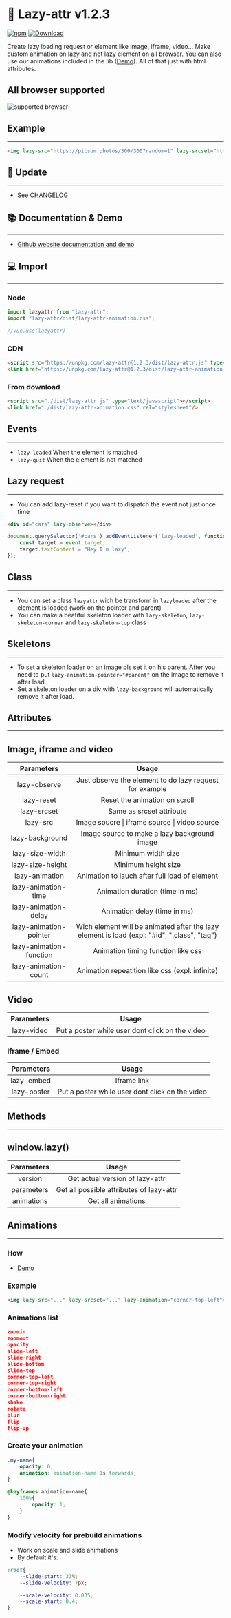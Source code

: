 # 📖 Lazy-attr v1.2.3

[![npm](https://img.shields.io/badge/npm-download-green)](https://www.npmjs.com/package/lazy-attr) [![Download](https://img.shields.io/badge/github-download-gree)](https://github.com/yoannchb-pro/Lazy-attr)

Create lazy loading request or element like image, iframe, video... Make custom animation on lazy and not lazy element on all browser. You can also use our animations included in the lib ([Demo](https://yoannchb-pro.github.io/Lazy-attr/index.html#toanimate)). All of that just with html attributes.

## All browser supported

<img src="./assets/browser.png" alt="supported browser"></img>

## Example
---

```html
<img lazy-src="https://picsum.photos/300/300?random=1" lazy-srcset="https://picsum.photos/300/300?random=2 900w" lazy-animation="corner-top-left" lazy-reset>
```

## 🎉 Update
---

- See [CHANGELOG](./CHANGELOG.md)

## 📚 Documentation & Demo
---

- [Github website documentation and demo](https://yoannchb-pro.github.io/Lazy-attr/index.html)

## 💻 Import
---

### Node
```js
import lazyattr from "lazy-attr";
import "lazy-attr/dist/lazy-attr-animation.css";

//Vue.use(lazyattr)
```

### CDN
```html
<script src="https://unpkg.com/lazy-attr@1.2.3/dist/lazy-attr.js" type="text/javascript"></script>
<link href="https://unpkg.com/lazy-attr@1.2.3/dist/lazy-attr-animation.css" rel="stylesheet"/>
```

### From download
```html
<script src="./dist/lazy-attr.js" type="text/javascript"></script>
<link href="./dist/lazy-attr-animation.css" rel="stylesheet"/>
```

## Events
---
- `lazy-loaded` When the element is matched
- `lazy-quit` When the element is not matched

## Lazy request
---
- You can add lazy-reset if you want to dispatch the event not just once time
```html
<div id="cars" lazy-observe></div>
```
```js
document.querySelector('#cars').addEventListener('lazy-loaded', function(event){
    const target = event.target;
    target.textContent = "Hey I'm lazy";
});
```

## Class
---

- You can set a class `lazyattr` wich be transform in `lazyloaded` after the element is loaded (work on the pointer and parent)
- You can make a beatiful skeleton loader with `lazy-skeleton`, `lazy-skeleton-corner` and `lazy-skeleton-top` class

## Skeletons
---

- To set a skeleton loader on an image pls set it on his parent. After you need to put `lazy-animation-pointer="#parent"` on the image to remove it after load.
- Set a skeleton loader on a div with `lazy-background` will automatically remove it after load.

## Attributes
---

## Image, iframe and video
|        Parameters        |                                             Usage                                            |
|:-----------------------:|:--------------------------------------------------------------------------------------------:|
| lazy-observe            | Just observe the element to do lazy request for example                                      |
| lazy-reset              | Reset the animation on scroll                                                                |
| lazy-srcset             | Same as srcset attribute                                                                     |
| lazy-src                | Image soucre \| iframe source \| video source                                                |
| lazy-background         | Image source to make a lazy background image                                                 |
| lazy-size-width         | Minimum width size                                                                           |
| lazy-size-height        | Minimum height size                                                                          |
| lazy-animation          | Animation to lauch after full load of element                                                |
| lazy-animation-time     | Animation duration (time in ms)                                                              |
| lazy-animation-delay    | Animation delay (time in ms)                                                                 |
| lazy-animation-pointer  | Wich element will be animated after the  lazy element is load (expl: "#id", ".class", "tag") |
| lazy-animation-function | Animation timing function like css                                                           |
| lazy-animation-count    | Animation repeatition like css (expl: infinite)                                              |

## Video
|  Parameters |                      Usage                      |
|:----------:|:-----------------------------------------------:|
| lazy-video | Put a poster while user dont click on the video |

### Iframe / Embed
|  Parameters  |                      Usage                      |
|:-----------:|:-----------------------------------------------:|
| lazy-embed  | Iframe link                                     |
| lazy-poster | Put a poster while user dont click on the video |

## Methods
---
## window.lazy()
|         Parameters        |                   Usage                  |
|:------------------------:|:----------------------------------------:|
| version                  | Get actual version of lazy-attr          |
| parameters               | Get all possible attributes of lazy-attr |
| animations               | Get all animations                       |


## Animations
---

### How
- [Demo](https://yoannchb-pro.github.io/Lazy-attr/index.html#toanimate)

### Example
```html
<img lazy-src="..." lazy-srcset="..." lazy-animation="corner-top-left">
```

### Animations list
```json
zoomin
zoomout
opacity
slide-left
slide-right
slide-bottom 
slide-top
corner-top-left
corner-top-right
corner-bottom-left
corner-bottom-right
shake
rotate
blur
flip
flip-up
```

### Create your animation
```css
.my-name{
    opacity: 0;
    animation: animation-name 1s forwards;
}

@keyframes animation-name{
    100%{
        opacity: 1;
    }
}
```

### Modify velocity for prebuild animations
- Work on scale and slide animations
- By default it's:
```css
:root{
    --slide-start: 33%;
    --slide-velocity: 7px;

    --scale-velocity: 0.035;
    --scale-start: 0.4;
}
```
